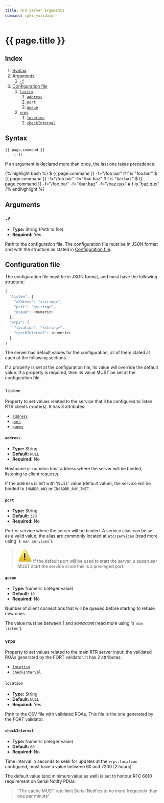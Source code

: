 ```yaml
---
title: RTR Server arguments
command: rpki_validator
---
```


# {{ page.title }}

## Index

1. [Syntax](#syntax)
1. [Arguments](#arguments)
	1. [`-f`](#-f)
1. [Configuration file](#configuration-file)
	1. [`listen`](#listen)
		1. [`address`](#address)
		1. [`port`](#port)
		1. [`queue`](#queue)
	1. [`vrps`](#vrps)
		1. [`location`](#location)
		1. [`checkInterval`](#checkinterval)

## Syntax

```
{{ page.command }}
	[-f]
```

If an argument is declared more than once, the last one takes precedence:

{% highlight bash %}
$ {{ page.command }} -f="/foo.bar"                               # f is "foo.bar"
$ {{ page.command }} -f="/foo.bar" -f="/bar.baz"                 # f is "bar.baz"
$ {{ page.command }} -f="/foo.bar" -f="/bar.baz" -f="/baz.qux"   # f is "baz.qux"
{% endhighlight %}


## Arguments

### `-f`

- **Type:** String (Path to file)
- **Required:** Yes

Path to the configuration file. The configuration file must be in JSON format and with the structure as stated in [Configuration file](#configuration-file).

## Configuration file

The configuration file must be in JSON format, and must have the following structure:

```javascript
{
  "listen": {
    "address": "<string>",
    "port": "<string>",
    "queue": <numeric>
  },
  "vrps": {
    "location": "<string>",
    "checkInterval": <numeric>
  }
}
```

The server has default values for the configuration, all of them stated at each of the following sections.

If a property is set at the configuration file, its value will override the default value. If a property is required, then its value MUST be set at the configuration file.

### `listen`

Property to set values related to the service that'll be configured to listen RTR clients (routers). It has 3 attributes:
- [`address`](#address)
- [`port`](#port)
- [`queue`](#queue)

#### `address`

- **Type:** String
- **Default:** `NULL`
- **Required:** No

Hostname or numeric host address where the server will be binded, listening to client requests.

If the address is left with 'NULL' value (default value), the service will be binded to `INADDR_ANY` or `IN6ADDR_ANY_INIT`.

#### `port`

- **Type:** String
- **Default:** `323`
- **Required:** No

Port or service where the server will be binded. A service alias can be set as a valid value; the alias are commonly located at `etc/services` (read more using '`$ man services`').

> ![../img/warn.svg](../img/warn.svg) If the default port will be used to start the server, a superuser MUST start the service since this is a privileged port. 

#### `queue`

- **Type:** Numeric (integer value)
- **Default:** `10`
- **Required:** No

Number of client connections that will be queued before starting to refuse new ones.

The value must be between 1 and `SOMAXCONN` (read more using '`$ man listen`').

### `vrps`

Property to set values related to the main RTR server input: the validated ROAs generated by the FORT validator. It has 2 attributes:
- [`location`](#location)
- [`checkInterval`](#checkinterval)

#### `location`

- **Type:** String
- **Default:** `NULL`
- **Required:** Yes

Path to the CSV file with validated ROAs. This file is the one generated by the FORT validator.

#### `checkInterval`

- **Type:** Numeric (integer value)
- **Default:** `60`
- **Required:** No

Time interval in seconds to seek for updates at the `vrps.location` configured, must have a value between 60 and 7200 (2 hours).

The default value (and minimum value as well) is set to honour RFC 6810 requirement on Serial Notify PDUs:

> "The cache MUST rate limit Serial Notifies to no more frequently than one per minute"

